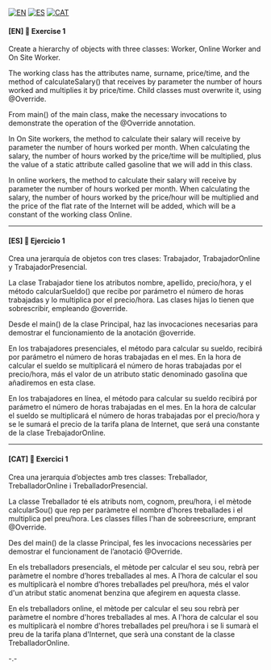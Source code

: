 [![EN](https://img.shields.io/badge/EN-blue.svg)](#eng)
[![ES](https://img.shields.io/badge/ES-red.svg)](#es)
[![CAT](https://img.shields.io/badge/CAT-yellow.svg)](#cat)

<a name="eng"></a>
#### [EN] 📍 Exercise 1

Create a hierarchy of objects with three classes: Worker, Online Worker and On Site Worker.

The working class has the attributes name, surname, price/time, and the method of calculateSalary() 
that receives by parameter the number of hours worked and multiplies it by price/time. Child classes must overwrite it, using @Override. 

From main() of the main class, make the necessary invocations to demonstrate the operation of the @Override annotation.

In On Site workers, the method to calculate their salary will receive by parameter the number of hours worked per month.
When calculating the salary, the number of hours worked by the price/time will be multiplied, plus the value of a static attribute called 
gasoline that we will add in this class.

In online workers, the method to calculate their salary will receive by parameter the number of hours worked per month. When calculating the salary,
the number of hours worked by the price/hour will be multiplied and the price of the flat rate of the Internet will be added, which will be a 
constant of the working class Online.

---

<a name="es"></a>
#### [ES] 📍 Ejercicio 1

Crea una jerarquía de objetos con tres clases: Trabajador, TrabajadorOnline y TrabajadorPresencial.

La clase Trabajador tiene los atributos nombre, apellido, precio/hora, y el método calcularSueldo() que recibe por parámetro el número de horas trabajadas y lo multiplica por el precio/hora. 
Las clases hijas lo tienen que sobrescribir, empleando @override. 

Desde el main() de la clase Principal, haz las invocaciones necesarias para demostrar el funcionamiento de la anotación @override.

En los trabajadores presenciales, el método para calcular su sueldo, recibirá por parámetro el número de horas trabajadas en el mes.
En la hora de calcular el sueldo se multiplicará el número de horas trabajadas por el precio/hora, más el valor de un atributo static denominado 
gasolina que añadiremos en esta clase.

En los trabajadores en línea, el método para calcular su sueldo recibirá por parámetro el número de horas trabajadas en el mes. 
En la hora de calcular el sueldo se multiplicará el número de horas trabajadas por el precio/hora y se le sumará el precio de la tarifa plana de Internet, 
que será una constante de la clase TrebajadorOnline.

----

<a name="cat"></a>
#### [CAT] 📍 Exercici 1

Crea una jerarquia d’objectes amb tres classes:  Treballador, TreballadorOnline i TreballadorPresencial.

La classe Treballador té els atributs nom, cognom, preu/hora, i el mètode calcularSou() que rep per paràmetre el nombre d'hores 
treballades i el multiplica pel preu/hora. Les classes filles l'han de sobreescriure,  emprant @Override. 

Des del main() de la classe Principal, fes les invocacions necessàries per demostrar el funcionament de l’anotació @Override.

En els treballadors presencials, el mètode per calcular el seu sou, rebrà per paràmetre el nombre d’hores treballades al mes.
A l’hora de calcular el sou es multiplicarà el nombre d’hores treballades pel preu/hora, més el valor d'un atribut static anomenat 
benzina que afegirem en aquesta classe.

En els treballadors online, el mètode per calcular el seu sou rebrà per paràmetre el nombre d'hores treballades al mes.
A l'hora de calcular el sou es multiplicarà el nombre d'hores treballades pel preu/hora i se li sumarà el preu de la tarifa plana d'Internet, 
que serà una constant de la classe TreballadorOnline.

-.-
